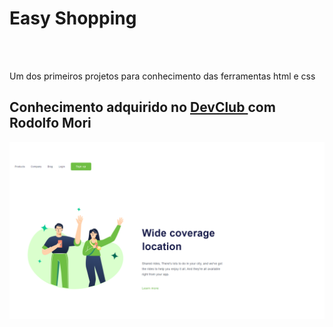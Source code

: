 <h1> Easy Shopping </h1>
<br>
<br>
<p> Um dos primeiros projetos para conhecimento das ferramentas html e css </>
<h2>Conhecimento adquirido no <a href="https://plataforma.devclub.com.br/area/vitrine">DevClub </a> com Rodolfo Mori</h2>
<img src="https://github.com/amandamachado-dev/lesson-upload-project-git/blob/main/assets/project.png?raw=true">

